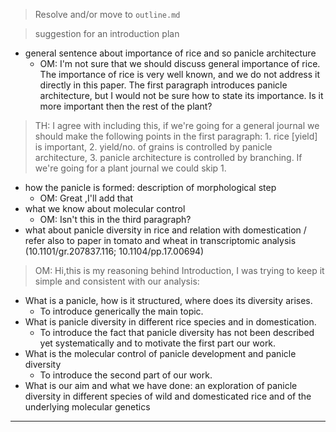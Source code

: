 > Resolve and/or move to `outline.md`

>suggestion for an introduction plan
- general sentence about importance of rice and so panicle architecture
    - OM: I'm not sure that we should discuss general importance of rice. The importance of rice is very well known, and we do not address it directly in this paper.
    The first paragraph introduces panicle architecture, but I would not be sure how to state its importance. Is it more important then the rest of the plant?
>TH: I agree with including this, if we're going for a general journal we should make the following points in the first paragraph: 1. rice [yield] is important, 2. yield/no. of grains is controlled by panicle architecture, 3. panicle architecture is controlled by branching. If we're going for a plant journal we could skip 1. 
- how the panicle is formed: description of morphological step
    - OM: Great ,I'll add that
- what we know about molecular control
    - OM: Isn't this in the third paragraph?
- what about panicle diversity in rice and relation with domestication / refer also to paper in tomato and wheat in transcriptomic analysis (10.1101/gr.207837.116; 10.1104/pp.17.00694)

> OM: Hi,this is my reasoning behind Introduction, I was trying to keep it simple and consistent with our analysis:
- What is a panicle, how is it structured, where does its diversity arises.
    - To introduce generically the main topic.
- What is panicle diversity in different rice species and in domestication.
    - To introduce the fact that panicle diversity has not been described yet systematically and to motivate the first part our work.
- What is the molecular control of panicle development and panicle diversity
    - To introduce the second part of our work.
- What is our aim and what we have done: an exploration of panicle diversity in different species of wild and domesticated rice and of the underlying molecular genetics

----

